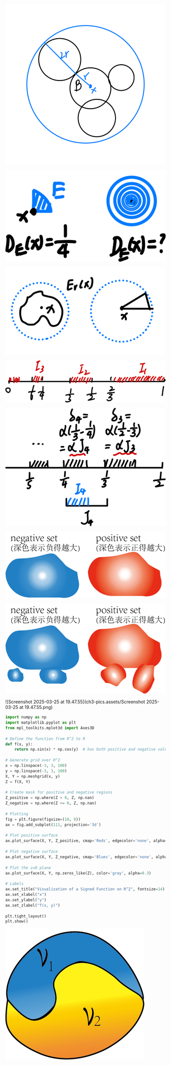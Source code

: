![image-20250313171222780](ch3-pics.assets/image-20250313171222780.png)











![image-20250316222539264](ch3-pics.assets/image-20250316222539264.png)







![image-20250316223046413](ch3-pics.assets/image-20250316223046413.png)











![image-20250316223122736](ch3-pics.assets/image-20250316223122736.png)





![image-20250314233130795](ch3-pics.assets/image-20250314233130795.png)











![draw](ch3-pics.assets/draw.png)



![draw](ch3-pics.assets/draw-2943173.png)

![Screenshot 2025-03-25 at 19.47.55](ch3-pics.assets/Screenshot 2025-03-25 at 19.47.55.png)



```python
import numpy as np
import matplotlib.pyplot as plt
from mpl_toolkits.mplot3d import Axes3D

# Define the function from R^2 to R
def f(x, y):
    return np.sin(x) * np.cos(y)  # has both positive and negative values

# Generate grid over R^2
x = np.linspace(-3, 3, 100)
y = np.linspace(-3, 3, 100)
X, Y = np.meshgrid(x, y)
Z = f(X, Y)

# Create mask for positive and negative regions
Z_positive = np.where(Z > 0, Z, np.nan)
Z_negative = np.where(Z <= 0, Z, np.nan)

# Plotting
fig = plt.figure(figsize=(10, 8))
ax = fig.add_subplot(111, projection='3d')

# Plot positive surface
ax.plot_surface(X, Y, Z_positive, cmap='Reds', edgecolor='none', alpha=0.8, label='Positive region')

# Plot negative surface
ax.plot_surface(X, Y, Z_negative, cmap='Blues', edgecolor='none', alpha=0.8, label='Negative region')

# Plot the z=0 plane
ax.plot_surface(X, Y, np.zeros_like(Z), color='gray', alpha=0.3)

# Labels
ax.set_title("Visualization of a Signed Function on R^2", fontsize=14)
ax.set_xlabel("x")
ax.set_ylabel("y")
ax.set_zlabel("f(x, y)")

plt.tight_layout()
plt.show()

```

![Screenshot 2025-03-25 at 21.21.13](ch3-pics.assets/singular.png)
